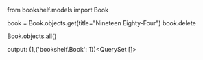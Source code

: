 from bookshelf.models import Book

book = Book.objects.get(title="Nineteen Eighty-Four")
book.delete

Book.objects.all()

output: (1,{'bookshelf.Book': 1})<QuerySet []>
